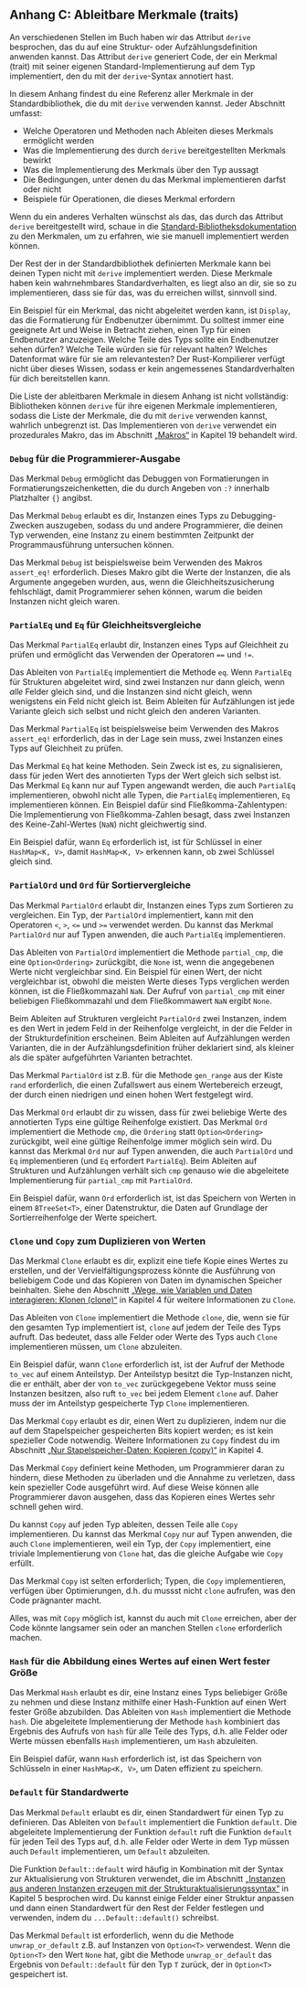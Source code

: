 ## Anhang C: Ableitbare Merkmale (traits)

An verschiedenen Stellen im Buch haben wir das Attribut `derive` besprochen,
das du auf eine Struktur- oder Aufzählungsdefinition anwenden kannst. Das
Attribut `derive` generiert Code, der ein Merkmal (trait) mit seiner eigenen
Standard-Implementierung auf dem Typ implementiert, den du mit der
`derive`-Syntax annotiert hast.

In diesem Anhang findest du eine Referenz aller Merkmale in der
Standardbibliothek, die du mit `derive` verwenden kannst. Jeder Abschnitt
umfasst:

* Welche Operatoren und Methoden nach Ableiten dieses Merkmals ermöglicht
  werden
* Was die Implementierung des durch `derive` bereitgestellten Merkmals bewirkt
* Was die Implementierung des Merkmals über den Typ aussagt
* Die Bedingungen, unter denen du das Merkmal implementieren darfst oder nicht
* Beispiele für Operationen, die dieses Merkmal erfordern

Wenn du ein anderes Verhalten wünschst als das, das durch das Attribut `derive`
bereitgestellt wird, schaue in die [Standard-Bibliotheksdokumentation][std-lib]
zu den Merkmalen, um zu erfahren, wie sie manuell implementiert werden können.

Der Rest der in der Standardbibliothek definierten Merkmale kann bei deinen
Typen nicht mit `derive` implementiert werden. Diese Merkmale haben kein
wahrnehmbares Standardverhalten, es liegt also an dir, sie so zu
implementieren, dass sie für das, was du erreichen willst, sinnvoll sind.

Ein Beispiel für ein Merkmal, das nicht abgeleitet werden kann, ist `Display`,
das die Formatierung für Endbenutzer übernimmt. Du solltest immer eine
geeignete Art und Weise in Betracht ziehen, einen Typ für einen Endbenutzer
anzuzeigen. Welche Teile des Typs sollte ein Endbenutzer sehen dürfen? Welche
Teile würden sie für relevant halten? Welches Datenformat wäre für sie am
relevantesten? Der Rust-Kompilierer verfügt nicht über dieses Wissen, sodass er
kein angemessenes Standardverhalten für dich bereitstellen kann.

Die Liste der ableitbaren Merkmale in diesem Anhang ist nicht vollständig:
Bibliotheken können `derive` für ihre eigenen Merkmale implementieren, sodass
die Liste der Merkmale, die du mit `derive` verwenden kannst, wahrlich
unbegrenzt ist. Das Implementieren von `derive` verwendet ein prozedurales
Makro, das im Abschnitt [„Makros“][macros] in Kapitel 19 behandelt wird.

### `Debug` für die Programmierer-Ausgabe

Das Merkmal `Debug` ermöglicht das Debuggen von Formatierungen in
Formatierungszeichenketten, die du durch Angeben von `:?` innerhalb Platzhalter
`{}` angibst.

Das Merkmal `Debug` erlaubt es dir, Instanzen eines Typs zu Debugging-Zwecken
auszugeben, sodass du und andere Programmierer, die deinen Typ verwenden, eine
Instanz zu einem bestimmten Zeitpunkt der Programmausführung untersuchen
können.

Das Merkmal `Debug` ist beispielsweise beim Verwenden des Makros `assert_eq!`
erforderlich. Dieses Makro gibt die Werte der Instanzen, die als Argumente
angegeben wurden, aus, wenn die Gleichheitszusicherung fehlschlägt, damit
Programmierer sehen können, warum die beiden Instanzen nicht gleich waren.

### `PartialEq` und `Eq` für Gleichheitsvergleiche

Das Merkmal `PartialEq` erlaubt dir, Instanzen eines Typs auf Gleichheit zu
prüfen und ermöglicht das Verwenden der Operatoren `==` und `!=`.

Das Ableiten von `PartialEq` implementiert die Methode `eq`. Wenn `PartialEq`
für Strukturen abgeleitet wird, sind zwei Instanzen nur dann gleich, wenn
*alle* Felder gleich sind, und die Instanzen sind nicht gleich, wenn wenigstens
ein Feld nicht gleich ist. Beim Ableiten für Aufzählungen ist jede Variante
gleich sich selbst und nicht gleich den anderen Varianten.

Das Merkmal `PartialEq` ist beispielsweise beim Verwenden des Makros
`assert_eq!` erforderlich, das in der Lage sein muss, zwei Instanzen eines Typs
auf Gleichheit zu prüfen.

Das Merkmal `Eq` hat keine Methoden. Sein Zweck ist es, zu signalisieren, dass
für jeden Wert des annotierten Typs der Wert gleich sich selbst ist. Das
Merkmal `Eq` kann nur auf Typen angewandt werden, die auch `PartialEq`
implementieren, obwohl nicht alle Typen, die `PartialEq` implementieren, `Eq`
implementieren können. Ein Beispiel dafür sind Fließkomma-Zahlentypen: Die
Implementierung von Fließkomma-Zahlen besagt, dass zwei Instanzen des
Keine-Zahl-Wertes (`NaN`) nicht gleichwertig sind.

Ein Beispiel dafür, wann `Eq` erforderlich ist, ist für Schlüssel in einer
`HashMap<K, V>`, damit `HashMap<K, V>` erkennen kann, ob zwei Schlüssel gleich
sind.

### `PartialOrd` und `Ord` für Sortiervergleiche

Das Merkmal `PartialOrd` erlaubt dir, Instanzen eines Typs zum Sortieren zu
vergleichen. Ein Typ, der `PartialOrd` implementiert, kann mit den Operatoren
`<`, `>`, `<=` und `>=` verwendet werden. Du kannst das Merkmal `PartialOrd`
nur auf Typen anwenden, die auch `PartialEq` implementieren.

Das Ableiten von `PartialOrd` implementiert die Methode `partial_cmp`, die eine
`Option<Ordering>` zurückgibt, die `None` ist, wenn die angegebenen Werte nicht
vergleichbar sind. Ein Beispiel für einen Wert, der nicht vergleichbar ist,
obwohl die meisten Werte dieses Typs verglichen werden können, ist die
Fließkommazahl `NaN`. Der Aufruf von `partial_cmp` mit einer beliebigen
Fließkommazahl und dem Fließkommawert `NaN` ergibt `None`.

Beim Ableiten auf Strukturen vergleicht `PartialOrd` zwei Instanzen, indem es
den Wert in jedem Feld in der Reihenfolge vergleicht, in der die Felder in der
Strukturdefinition erscheinen. Beim Ableiten auf Aufzählungen werden Varianten,
die in der Aufzählungsdefinition früher deklariert sind, als kleiner als die
später aufgeführten Varianten betrachtet.

Das Merkmal `PartialOrd` ist z.B. für die Methode `gen_range` aus der Kiste
`rand` erforderlich, die einen Zufallswert aus einem Wertebereich erzeugt, der
durch einen niedrigen und einen hohen Wert festgelegt wird.

Das Merkmal `Ord` erlaubt dir zu wissen, dass für zwei beliebige Werte des
annotierten Typs eine gültige Reihenfolge existiert. Das Merkmal `Ord`
implementiert die Methode `cmp`, die `Ordering` statt `Option<Ordering>`
zurückgibt, weil eine gültige Reihenfolge immer möglich sein wird. Du kannst
das Merkmal `Ord` nur auf Typen anwenden, die auch `PartialOrd` und `Eq`
implementieren (und `Eq` erfordert `PartialEq`). Beim Ableiten auf Strukturen
und Aufzählungen verhält sich `cmp` genauso wie die abgeleitete Implementierung
für `partial_cmp` mit `PartialOrd`.

Ein Beispiel dafür, wann `Ord` erforderlich ist, ist das Speichern von Werten
in einem `BTreeSet<T>`, einer Datenstruktur, die Daten auf Grundlage der
Sortierreihenfolge der Werte speichert.

### `Clone` und `Copy` zum Duplizieren von Werten

Das Merkmal `Clone` erlaubt es dir, explizit eine tiefe Kopie eines Wertes zu
erstellen, und der Vervielfältigungsprozess könnte die Ausführung von
beliebigem Code und das Kopieren von Daten im dynamischen Speicher beinhalten.
Siehe den Abschnitt [„Wege, wie Variablen und Daten interagieren: Klonen
(clone)“][ways-variables-and-data-interact-clone] in Kapitel 4 für weitere
Informationen zu `Clone`.

Das Ableiten von `Clone` implementiert die Methode `clone`, die, wenn sie für
den gesamten Typ implementiert ist, `clone` auf jedem der Teile des Typs
aufruft. Das bedeutet, dass alle Felder oder Werte des Typs auch `Clone`
implementieren müssen, um `Clone` abzuleiten.

Ein Beispiel dafür, wann `Clone` erforderlich ist, ist der Aufruf der Methode
`to_vec` auf einem Anteilstyp. Der Anteilstyp besitzt die Typ-Instanzen nicht,
die er enthält, aber der von `to_vec` zurückgegebene Vektor muss seine
Instanzen besitzen, also ruft `to_vec` bei jedem Element `clone` auf. Daher
muss der im Anteilstyp gespeicherte Typ `Clone` implementieren.

Das Merkmal `Copy` erlaubt es dir, einen Wert zu duplizieren, indem nur die auf
dem Stapelspeicher gespeicherten Bits kopiert werden; es ist kein spezieller
Code notwendig. Weitere Informationen zu `Copy` findest du im Abschnitt [„Nur
Stapelspeicher-Daten: Kopieren (copy)“][stack-only-data-copy] in Kapitel 4.

Das Merkmal `Copy` definiert keine Methoden, um Programmierer daran zu hindern,
diese Methoden zu überladen und die Annahme zu verletzen, dass kein spezieller
Code ausgeführt wird. Auf diese Weise können alle Programmierer davon ausgehen,
dass das Kopieren eines Wertes sehr schnell gehen wird.

Du kannst `Copy` auf jeden Typ ableiten, dessen Teile alle `Copy`
implementieren. Du kannst das Merkmal `Copy` nur auf Typen anwenden, die auch
`Clone` implementieren, weil ein Typ, der `Copy` implementiert, eine triviale
Implementierung von `Clone` hat, das die gleiche Aufgabe wie `Copy` erfüllt.

Das Merkmal `Copy` ist selten erforderlich; Typen, die `Copy` implementieren,
verfügen über Optimierungen, d.h. du mussst nicht `clone` aufrufen, was den
Code prägnanter macht.

Alles, was mit `Copy` möglich ist, kannst du auch mit `Clone` erreichen, aber
der Code könnte langsamer sein oder an manchen Stellen `clone` erforderlich
machen.

### `Hash` für die Abbildung eines Wertes auf einen Wert fester Größe

Das Merkmal `Hash` erlaubt es dir, eine Instanz eines Typs beliebiger Größe zu
nehmen und diese Instanz mithilfe einer Hash-Funktion auf einen Wert fester
Größe abzubilden. Das Ableiten von `Hash` implementiert die Methode `hash`. Die
abgeleitete Implementierung der Methode `hash` kombiniert das Ergebnis des
Aufrufs von `hash` für alle Teile des Typs, d.h. alle Felder oder Werte müssen
ebenfalls `Hash` implementieren, um `Hash` abzuleiten.

Ein Beispiel dafür, wann `Hash` erforderlich ist, ist das Speichern von
Schlüsseln in einer `HashMap<K, V>`, um Daten effizient zu speichern.

### `Default` für Standardwerte

Das Merkmal `Default` erlaubt es dir, einen Standardwert für einen Typ zu
definieren. Das Ableiten von `Default` implementiert die Funktion `default`.
Die abgeleitete Implementierung der Funktion `default` ruft die Funktion
`default` für jeden Teil des Typs auf, d.h. alle Felder oder Werte in dem Typ
müssen auch `Default` implementieren, um `Default` abzuleiten.

Die Funktion `Default::default` wird häufig in Kombination mit der Syntax zur
Aktualisierung von Strukturen verwendet, die im Abschnitt [„Instanzen aus
anderen Instanzen erzeugen mit der
Strukturaktualisierungssyntax“][creating-instances-from-other-instances-with-struct-update-syntax]
in Kapitel 5 besprochen wird. Du kannst einige Felder einer Struktur anpassen
und dann einen Standardwert für den Rest der Felder festlegen und verwenden,
indem du `...Default::default()` schreibst.

Das Merkmal `Default` ist erforderlich, wenn du die Methode `unwrap_or_default`
z.B. auf Instanzen von `Option<T>` verwendest. Wenn die `Option<T>` den Wert
`None` hat, gibt die Methode `unwrap_or_default` das Ergebnis von
`Default::default` für den Typ `T` zurück, der in `Option<T>` gespeichert ist.

[creating-instances-from-other-instances-with-struct-update-syntax]:
ch05-01-defining-structs.html#instanzen-aus-anderen-instanzen-erzeugen-mit-der-strukturaktualisierungssyntax
[macros]: ch19-06-macros.html
[stack-only-data-copy]: ch04-01-what-is-ownership.html#nur-stapelspeicher-daten-kopieren-copy
[std-lib]: https://doc.rust-lang.org/std/index.html
[ways-variables-and-data-interact-clone]:
ch04-01-what-is-ownership.html#wege-wie-variablen-und-daten-interagieren-klonen-clone
